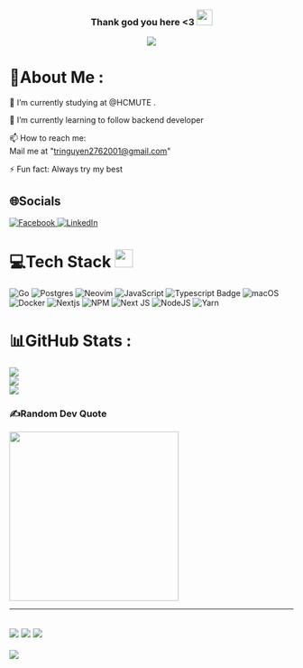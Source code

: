 <h3 align="center">
  Thank god you here <3
  <img src="https://media.giphy.com/media/hvRJCLFzcasrR4ia7z/giphy.gif" width="28">
</h3>
<p align="center">
  <a href="https://github.com/CodeWhiteWeb/CodeWhiteWeb"><img src="https://readme-typing-svg.herokuapp.com?color=%2336BCF7&center=true&vCenter=true&lines=Hi+%2C+welcome+to+my+Github+page;I+am+Tri;I+am+a+college+student;Web+Dev%3C3"></a>
</p>

<div algin="center">
  
# 💫About Me :
  
🔭 I’m currently studying at @HCMUTE .
  
🌱 I’m currently learning to follow backend developer



  📫 How to reach me:  
  Mail me at "tringuyen2762001@gmail.com"

⚡ Fun fact: Always try my best


## 🌐Socials
<a href="https://www.facebook.com/uncleTenT" target="_blank"> ![Facebook](https://img.shields.io/badge/Facebook-1877F2?style=for-the-badge&logo=facebook&logoColor=white) </a>
<a href="www.linkedin.com/in/trí-nguyễn-9b0653235" target="_blank">![LinkedIn](https://img.shields.io/badge/linkedin-%230077B5.svg?style=for-the-badge&logo=linkedin&logoColor=white)</a>

# 💻Tech Stack <img src = "https://media2.giphy.com/media/QssGEmpkyEOhBCb7e1/giphy.gif?cid=ecf05e47a0n3gi1bfqntqmob8g9aid1oyj2wr3ds3mg700bl&rid=giphy.gif" width = 32px> 
![Go](https://img.shields.io/badge/go-%2300ADD8.svg?style=for-the-badge&logo=go&logoColor=white) ![Postgres](https://img.shields.io/badge/postgres-%23316192.svg?style=for-the-badge&logo=postgresql&logoColor=white) ![Neovim](https://img.shields.io/badge/NeoVim-%2357A143.svg?&style=for-the-badge&logo=neovim&logoColor=white) ![JavaScript](https://img.shields.io/badge/javascript-%23323330.svg?style=for-the-badge&logo=javascript&logoColor=%23F7DF1E) ![Typescript Badge](https://img.shields.io/badge/-Typescript-007acc?style=for-the-badge&labelColor=black&logo=typescript&logoColor=007acc) ![macOS](https://img.shields.io/badge/mac%20os-000000?style=for-the-badge&logo=macos&logoColor=F0F0F0) ![Docker](https://img.shields.io/badge/docker-%230db7ed.svg?style=for-the-badge&logo=docker&logoColor=white) ![Nextjs](https://img.shields.io/badge/next.js-fff?style=for-the-badge&logo=nextdotjs&logoColor=000&labelColor=fff&color=000)  ![NPM](https://img.shields.io/badge/NPM-%23000000.svg?style=for-the-badge&logo=npm&logoColor=white) ![Next JS](https://img.shields.io/badge/Next-black?style=for-the-badge&logo=next.js&logoColor=white) ![NodeJS](https://img.shields.io/badge/node.js-6DA55F?style=for-the-badge&logo=node.js&logoColor=white) ![Yarn](https://img.shields.io/badge/yarn-%232C8EBB.svg?style=for-the-badge&logo=yarn&logoColor=white) 
# 📊GitHub Stats :
![](https://github-readme-stats.vercel.app/api?username=sekke276&theme=radical&hide_border=false&include_all_commits=false&count_private=false)<br/>
![](https://github-readme-streak-stats.herokuapp.com/?user=sekke276&theme=radical&hide_border=false)<br/>
![](https://github-readme-stats.vercel.app/api/top-langs/?username=sekke276&theme=radical&hide_border=false&include_all_commits=false&count_private=false&layout=compact)


### ✍️Random Dev Quote
<img src = 'https://i.pinimg.com/originals/3f/6d/e3/3f6de33580e3de0aa846e5fe2a305cde.png' width = "300px"/>

---
![](https://forthebadge.com/images/badges/powered-by-black-magic.svg)
![](http://ForTheBadge.com/images/badges/built-by-developers.svg)
![](https://forthebadge.com/images/badges/uses-brains.svg)
---
![](https://komarev.com/ghpvc/?username=CodeWhiteWeb&label=Visitors+Count&color=brightgreen)
</div>
